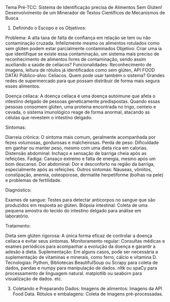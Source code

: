 Tema Pré-TCC:
Sistema de Identificação precisa de Alimentos Sem Glúten!
Desenvolvimento de um Minerador de Textos Científicos de Mecanismos de Busca 

1. Definindo o Escopo e os Objetivos:

Problema: A alta taxa de falta de confiança em relação se tem ou não contaminação cruzada. Infelizmente mesmo os alimentos rotulados como sem glúten podem estar parcialmente contaminados
Objetivo: Criar uma ia que identifique se existe essa contaminação, um sistema mais preciso de reconhecimento de alimentos livres de contaminação, sendo assim auxiliando a saúde de celíacos?
Funcionalidades: Reconhecimento de imagens, leitura de rótulos já identificados como sem glúten, API FOOD DATA)
Público-alvo: Celíacos. Quem pode usar também o sistema? Grandes redes de supermercado para que possam distribuir de forma mais segura esses alimentos.

Doença celíaca: A doença celíaca é uma doença autoimune que afeta o intestino delgado de pessoas geneticamente predispostas. Quando essas pessoas consomem glúten, uma proteína encontrada no trigo, centeio e cevada, o sistema imunológico reage de forma anormal, atacando as células que revestem o intestino delgado.

Sintomas:

Diarreia crônica: O sintoma mais comum, geralmente acompanhada por fezes volumosas, gordurosas e malcheirosas.
Perda de peso: Dificuldade em ganhar ou manter peso, mesmo com uma dieta rica em calorias.
Distensão abdominal: Inchaço e sensação de barriga cheia após as refeições.
Fadiga: Cansaço extremo e falta de energia, mesmo após um bom descanso.
Dor abdominal: Dor e desconforto na região da barriga, especialmente após as refeições.
Outros sintomas: Náuseas, vômitos, constipação, anemia, osteoporose, dermatite herpetiforme (bolhas na pele) e problemas de fertilidade.

Diagnóstico:

Exames de sangue: Testes para detectar anticorpos no sangue que são produzidos em resposta ao glúten.
Biópsia intestinal: Coleta de uma pequena amostra do tecido do intestino delgado para análise em laboratório.

Tratamento:

Dieta sem glúten rigorosa: A única forma eficaz de controlar a doença celíaca e evitar seus sintomas.
Monitoramento regular: Consultas médicas e exames periódicos para acompanhar a evolução da doença e garantir a adesão à dieta.
Suplementação: Em alguns casos, pode ser necessária a suplementação de vitaminas e minerais, como ferro, cálcio e vitamina D.
Tecnologias: Python, Bibliotecas BeautifulSoup ou Scrapy para coleta de dados, pandas e numpy para manipulação de dados. nltk ou spaCy para processamento de linguagem natural. matplotlib ou seaborn para visualização de dados. etc.

3. Coletando e Preparando Dados:
Imagens de alimentos: Imagens da API Food Data.
Rótulos e embalagens: Coleta de imagens pré-processadas.
